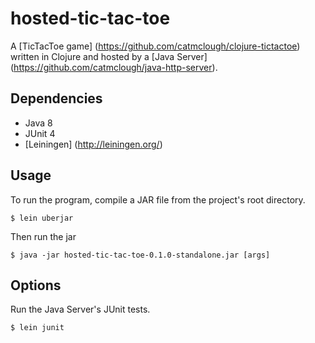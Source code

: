 # hosted-tic-tac-toe

 A [TicTacToe game] (https://github.com/catmclough/clojure-tictactoe) written in Clojure and hosted by a [Java Server] (https://github.com/catmclough/java-http-server).

## Dependencies

- Java 8
- JUnit 4
- [Leiningen] (http://leiningen.org/)

## Usage

To run the program, compile a JAR file from the project's root directory.

    $ lein uberjar

Then run the jar

    $ java -jar hosted-tic-tac-toe-0.1.0-standalone.jar [args]

## Options

Run the Java Server's JUnit tests.

    $ lein junit
